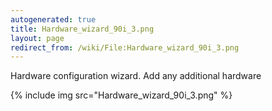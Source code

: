 ```yaml
---
autogenerated: true
title: Hardware_wizard_90i_3.png
layout: page
redirect_from: /wiki/File:Hardware_wizard_90i_3.png
---
```


Hardware configuration wizard. Add any additional hardware

{% include img src="Hardware_wizard_90i_3.png" %}
